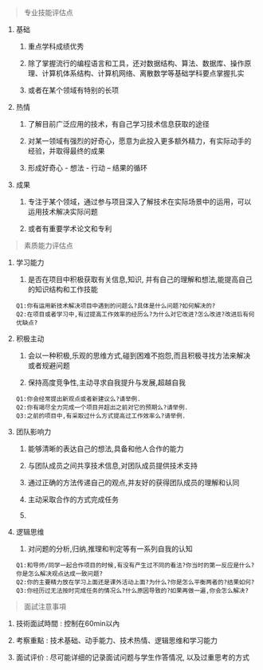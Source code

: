 > 专业技能评估点

1. 基础

   1. 重点学科成绩优秀

   2. 除了掌握流行的编程语言和工具，还对数据结构、算法、数据库、操作原理、计算机体系结构、计算机网络、离散数学等基础学科要点掌握扎实

   3. 或者在某个领域有特别的长项

2. 热情

   1. 了解目前广泛应用的技术，有自己学习技术信息获取的途径

   2. 对某一领域有强烈的好奇心，愿意为此投入更多额外精力，有实际动手的经验，并取得最终的成果

   3. 形成好奇心 - 想法 - 行动 – 结果的循环

3. 成果

   1. 专注于某个领域，通过参与项目深入了解技术在实际场景中的运用，可以运用技术解决实际问题

   2. 或者有重要学术论文和专利

> 素质能力评估点

1. 学习能力

   1. 是否在项目中积极获取有关信息,知识, 并有自己的理解和想法,能提高自己的知识结构和工作技能

   ```
   Q1:你有运用新技术解决项目中遇到的问题么?具体是什么问题?如何解决的?
   Q2:在项目或者学习中,有过提高工作效率的经历么?为什么对它改进?怎么改进?改进后有何优缺点?
   ```

2. 积极主动

   1. 会以一种积极,乐观的思维方式,碰到困难不抱怨,而且积极寻找方法来解决或者规避问题

   2. 保持高度竞争性,主动寻求自我提升与发展,超越自我

   ```
   Q1:你会经常提出新观点或者新建议么?请举例.
   Q2:你有竭尽全力完成一个项目并超出之前对它的预期么?请举例.
   Q3:之前的项目中,有采取过什么方式提高过工作效率么?请举例.
   ```

3. 团队影响力

   1. 能够清晰的表达自己的想法,具备和他人合作的能力

   2. 与团队成员之间共享技术信息,对团队成员提供技术支持

   3. 通过正确的方法传递自己的观点,并友好的获得团队成员的理解和认同

   4. 主动采取合作的方式完成任务

   5. 

4. 逻辑思维

   1. 对问题的分析,归纳,推理和判定等有一系列自我的认知

   ```
   Q1:和导师/同学一起合作项目的时候,有没有产生过不同的看法?你当时的第一反应是什么?你是怎么解决观点达成一致问题?
   Q2:你的主要精力放在学习上面还是课外活动上面?为什么?你是怎么平衡两者的?结果如何?
   Q3:你经历过无法按时完成任务的情况么?什么原因导致的?如果再做一遍,你会怎么解决?
   ```

> 面試注意事項

1. 技術面試時間 : 控制在60min以內

2. 考察重點 : 技术基础、动手能力、技术热情、逻辑思维和学习能力

3. 面试评价 : 尽可能详细的记录面试问题与学生作答情况, 以及过重思考的方式



